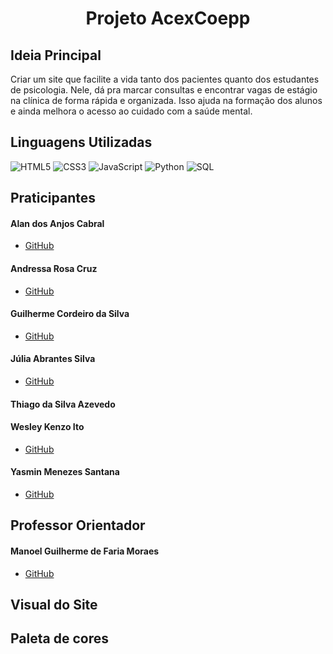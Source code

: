 <div align="center"> 
<h1>Projeto AcexCoepp</h1> 
</div>

## Ideia Principal
Criar um site que facilite a vida tanto dos pacientes quanto dos estudantes de psicologia. Nele, dá pra marcar consultas e encontrar vagas de estágio na clínica de forma rápida e organizada. Isso ajuda na formação dos alunos e ainda melhora o acesso ao cuidado com a saúde mental.

## Linguagens Utilizadas
![HTML5](https://img.shields.io/badge/HTML5-000?style=for-the-badge&logo=html5)
![CSS3](https://img.shields.io/badge/CSS3-000?style=for-the-badge&logo=css3&logoColor=blue)
![JavaScript](https://img.shields.io/badge/JavaScript-000?style=for-the-badge&logo=javascript&logoColor=yellow)
![Python](https://img.shields.io/badge/Python-000?style=for-the-badge&logo=python&logoColor=yellow)
![SQL](https://img.shields.io/badge/SQL-000?style=for-the-badge&logo=mysql&logoColor=white)

## Praticipantes

#### Alan dos Anjos Cabral
* [GitHub](https://github.com/AlanKenji7)
  
#### Andressa Rosa Cruz
* [GitHub](https://github.com/Andr3ssa18)
  
#### Guilherme Cordeiro da Silva
* [GitHub](https://github.com/GuilhermeSilvaGit)

#### Júlia Abrantes Silva
* [GitHub](https://github.com/juliabrantes)
#### Thiago da Silva Azevedo

#### Wesley Kenzo Ito
* [GitHub](https://github.com/Wesley-Ito)

#### Yasmin Menezes Santana
* [GitHub](https://github.com/YasminMenezes06)

## Professor Orientador

#### Manoel Guilherme de Faria Moraes
* [GitHub](https://github.com/profmanoel)

## Visual do Site

## Paleta de cores



